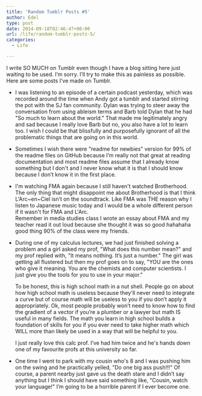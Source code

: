 ```yaml
---
title: 'Random Tumblr Posts #5'
author: Edel
type: post
date: 2014-09-18T02:46:47+00:00
url: /life/random-tumblr-posts-5/
categories:
  - Life

---
```

I write SO MUCH on Tumblr even though I have a blog sitting here just waiting to be used. I’m sorry. I’ll try to make this as painless as possible. Here are some posts I’ve made on Tumblr.

  * I was listening to an episode of a certain podcast yesterday, which was recorded around the time when Andy got a tumblr and started stirring the pot with the SJ fan community. Dylan was trying to steer away the conversation from using ableism terms and Barb told Dylan that he had "So much to learn about the world." That made me legitimately angry and sad because I really love Barb but no, you also have a lot to learn too. I wish I could be that blissfully and purposefully ignorant of all the problematic things that are going on in this world.
  * Sometimes I wish there were "readme for newbies" version for 99% of the readme files on GitHub because I’m really not that great at reading documentation and most readme files assume that I already know something but I don't and I never know what it is that I should know because I don’t know it in the first place.
  * I'm watching FMA again because I still haven't watched Brotherhood. The only thing that might disappoint me about Brotherhood is that I think L'Arc~en~Ciel isn’t on the soundtrack. Like FMA was THE reason why I listen to Japanese music today and I would be a whole different person if it wasn't for FMA and L'Arc.  
    Remember in media studies class I wrote an essay about FMA and my teacher read it out loud because she thought it was so good hahahaha good thing 90% of the class were my friends.
  * During one of my calculus lectures, we had just finished solving a problem and a girl asked my prof, "What does this number mean?" and my prof replied with, "It means nothing. It’s just a number." The girl was getting all flustered but then my prof goes on to say, "YOU are the ones who give it meaning. You are the chemists and computer scientists. I just give you the tools for you to use in your major."
  
    To be honest, this is high school math in a nut shell. People go on about how high school math is useless because they'll never need to integrate a curve but of course math will be useless to you if you don’t apply it appropriately. Ok, most people probably won’t need to know how to find the gradient of a vector if you’re a plumber or a lawyer but math IS useful in many fields. The math you learn in high school builds a foundation of skills for you if you ever need to take higher math which WILL more than likely be used in a way that will be helpful to you.
  
    I just really love this calc prof. I’ve had him twice and he's hands down one of my favourite profs at this university so far.
  * One time I went to park with my cousin who's 8 and I was pushing him on the swing and he practically yelled, "Do one big ass push!!!" Of course, a parent nearby just gave us the death stare and I didn’t say anything but I think I should have said something like, "Cousin, watch your language!" I’m going to be a horrible parent if I ever become one.



